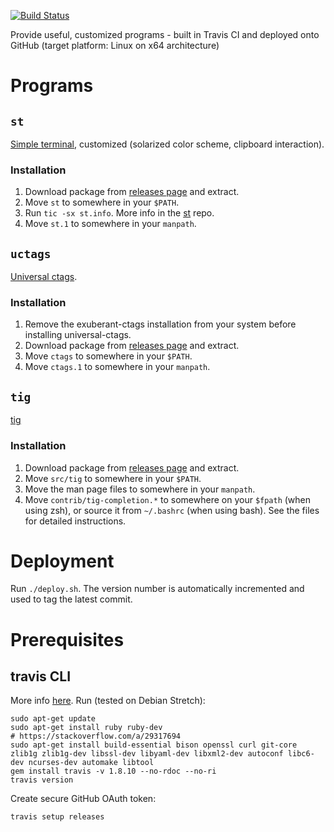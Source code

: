 [![Build Status](https://travis-ci.org/pylipp/binaries.svg?branch=master)](https://travis-ci.org/pylipp/binaries)

Provide useful, customized programs - built in Travis CI and deployed onto GitHub (target platform: Linux on x64 architecture)

# Programs

## `st`

[Simple terminal](https://st.suckless.org/), customized (solarized color scheme, clipboard interaction).

### Installation

1. Download package from [releases page](https://github.com/pylipp/binaries/releases) and extract.
1. Move `st` to somewhere in your `$PATH`.
1. Run `tic -sx st.info`. More info in the [st](https://git.suckless.org/st/file/README.html) repo.
1. Move `st.1` to somewhere in your `manpath`.

## `uctags`

[Universal ctags](https://github.com/universal-ctags/ctags).

### Installation

1. Remove the exuberant-ctags installation from your system before installing universal-ctags.
1. Download package from [releases page](https://github.com/pylipp/binaries/releases) and extract.
1. Move `ctags` to somewhere in your `$PATH`.
1. Move `ctags.1` to somewhere in your `manpath`.

## `tig`

[tig](https://github.com/jonas/tig)

### Installation

1. Download package from [releases page](https://github.com/pylipp/binaries/releases) and extract.
1. Move `src/tig` to somewhere in your `$PATH`.
1. Move the man page files to somewhere in your `manpath`.
1. Move `contrib/tig-completion.*` to somewhere on your `$fpath` (when using zsh), or source it from `~/.bashrc` (when using bash). See the files for detailed instructions.

# Deployment

Run `./deploy.sh`. The version number is automatically incremented and used to tag the latest commit.

# Prerequisites

## travis CLI

More info [here](https://github.com/travis-ci/travis.rb#installation). Run (tested on Debian Stretch):

    sudo apt-get update
    sudo apt-get install ruby ruby-dev
    # https://stackoverflow.com/a/29317694
    sudo apt-get install build-essential bison openssl curl git-core zlib1g zlib1g-dev libssl-dev libyaml-dev libxml2-dev autoconf libc6-dev ncurses-dev automake libtool
    gem install travis -v 1.8.10 --no-rdoc --no-ri
    travis version

Create secure GitHub OAuth token:

    travis setup releases
